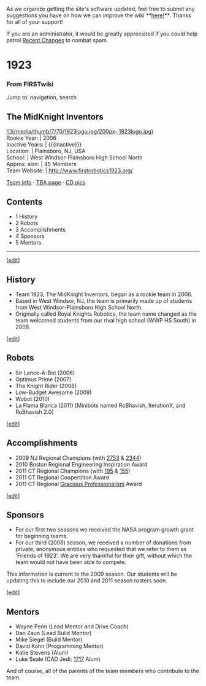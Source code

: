 As we organize getting the site's software updated, feel free to submit any
suggestions you have on how we can improve the wiki
_**_[here!](/index.php/User:Hallry/Suggestions "User:Hallry/Suggestions"
)_**_. Thanks for all of your support!

If you are an administrator, it would be greatly appreciated if you could help
patrol [Recent Changes](/index.php/Special:Recentchanges
"Special:Recentchanges" ) to combat spam.

# 1923

### From FIRSTwiki

Jump to: navigation, search

The MidKnight Inventors  
---  
[![](/media/thumb/7/70/1923logo.jpg/200px-
1923logo.jpg)](/index.php/Image:1923logo.jpg "" )  
Rookie Year: | 2006  
Inactive Years: | {{{inactive}}}  
Location: | Plainsboro, NJ, USA  
School: | West Windsor-Plainsboro High School North  
Approx. size: | 45 Members  
Team Website: | <http://www.firstrobotics1923.org/>  
  
[Team Info](http://frclinks.appspot.com/t/1923
"http://frclinks.appspot.com/t/1923" ) · [TBA
page](http://www.thebluealliance.com/team/1923
"http://www.thebluealliance.com/team/1923" ) · [CD
pics](http://www.chiefdelphi.com/media/photos/tags/frc1923
"http://www.chiefdelphi.com/media/photos/tags/frc1923" )  
  
## Contents

  * 1 History
  * 2 Robots
  * 3 Accomplishments
  * 4 Sponsors
  * 5 Mentors  
---  
  
[[edit](/index.php?title=1923&action=edit&section=1 "Edit section: History" )]

## History

  * Team 1923, The MidKnight Inventors, began as a rookie team in 2006. 
  * Based in West Windsor, NJ, the team is primarily made up of students from West Windsor-Plainsboro High School North. 
  * Originally called Royal Knights Robotics, the team name changed as the team welcomed students from our rival high school (WWP HS South) in 2008. 

[[edit](/index.php?title=1923&action=edit&section=2 "Edit section: Robots" )]

## Robots

  * Sir Lance-A-Bot (2006) 
  * Optimus Prime (2007) 
  * The Knight Rider (2008) 
  * Low-Budget Awesome (2009) 
  * Wobot (2010) 
  * La Flama Blanca (2011) [Minibots named RoBhavish, IterationX, and RoBhavish 2.0] 

[[edit](/index.php?title=1923&action=edit&section=3 "Edit section:
Accomplishments" )]

## Accomplishments

  * 2009 NJ Regional Champions (with [2753](/index.php?title=2753&action=edit "2753" ) &amp; [2344](/index.php?title=2344&action=edit "2344" )) 
  * 2010 Boston Regional Engineering Inspiration Award 
  * 2011 CT Regional Champions (with [195](/index.php/195 "195" ) &amp; [155](/index.php/155 "155" )) 
  * 2011 CT Regional Coopertition Award 
  * 2011 CT Regional [Gracious Professionalism](/index.php/Gracious_Professionalism "Gracious Professionalism" ) Award 

[[edit](/index.php?title=1923&action=edit&section=4 "Edit section: Sponsors"
)]

## Sponsors

  * For our first two seasons we received the NASA program growth grant for beginning teams. 
  * For our third (2008) season, we received a number of donations from private, anonymous entities who requested that we refer to them as 'Friends of 1923'. We are very thankful for their gift, without which the team would not have been able to compete. 

This information is current to the 2009 season. Our students will be updating
this to include our 2010 and 2011 season rosters soon.

[[edit](/index.php?title=1923&action=edit&section=5 "Edit section: Mentors" )]

## Mentors

  * Wayne Penn (Lead Mentor and Drive Coach) 
  * Dan Zaun (Lead Build Mentor) 
  * Mike Siegel (Build Mentor) 
  * David Kohn (Programming Mentor) 
  * Katie Stevens (Alum) 
  * Luke Seale (CAD Jedi; [1717](/index.php/1717 "1717" ) Alum) 

And of course, all of the parents of the team members who contribute to the
team.

